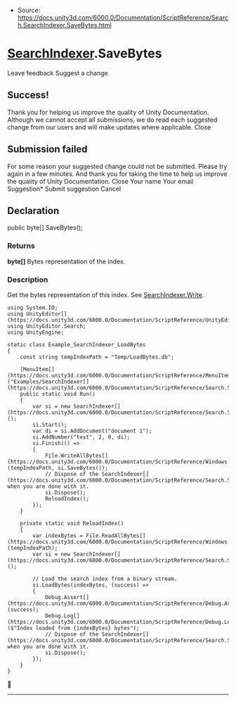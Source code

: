 * Source: https://docs.unity3d.com/6000.0/Documentation/ScriptReference/Search.SearchIndexer.SaveBytes.html

#  [SearchIndexer](https://docs.unity3d.com/6000.0/Documentation/ScriptReference/Search.SearchIndexer.html).SaveBytes
Leave feedback
Suggest a change
## Success!
Thank you for helping us improve the quality of Unity Documentation. Although we cannot accept all submissions, we do read each suggested change from our users and will make updates where applicable.
Close
## Submission failed
For some reason your suggested change could not be submitted. Please <a>try again</a> in a few minutes. And thank you for taking the time to help us improve the quality of Unity Documentation.
Close
Your name Your email Suggestion* Submit suggestion
Cancel
## Declaration
public byte[] SaveBytes(); 
### Returns
**byte[]** Bytes representation of the index. 
### Description
Get the bytes representation of this index. See [SearchIndexer.Write](https://docs.unity3d.com/6000.0/Documentation/ScriptReference/Search.SearchIndexer.Write.html).
```
using System.IO;
using UnityEditor[](https://docs.unity3d.com/6000.0/Documentation/ScriptReference/UnityEditor.html);
using UnityEditor.Search;
using UnityEngine;

static class Example_SearchIndexer_LoadBytes
{
    const string tempIndexPath = "Temp/LoadBytes.db";

    [MenuItem[](https://docs.unity3d.com/6000.0/Documentation/ScriptReference/MenuItem.html)("Examples/SearchIndexer[](https://docs.unity3d.com/6000.0/Documentation/ScriptReference/Search.SearchIndexer.html)/LoadBytes")]
    public static void Run()
    {
        var si = new SearchIndexer[](https://docs.unity3d.com/6000.0/Documentation/ScriptReference/Search.SearchIndexer.html)();
        si.Start();
        var di = si.AddDocument("document 1");
        si.AddNumber("test", 2, 0, di);
        si.Finish(() =>
        {
            File.WriteAllBytes[](https://docs.unity3d.com/6000.0/Documentation/ScriptReference/Windows.File.WriteAllBytes.html)(tempIndexPath, si.SaveBytes());
            // Dispose of the SearchIndexer[](https://docs.unity3d.com/6000.0/Documentation/ScriptReference/Search.SearchIndexer.html) when you are done with it.
            si.Dispose();
            ReloadIndex();
        });
    }

    private static void ReloadIndex()
    {
        var indexBytes = File.ReadAllBytes[](https://docs.unity3d.com/6000.0/Documentation/ScriptReference/Windows.File.ReadAllBytes.html)(tempIndexPath);
        var si = new SearchIndexer[](https://docs.unity3d.com/6000.0/Documentation/ScriptReference/Search.SearchIndexer.html)();

        // Load the search index from a binary stream.
        si.LoadBytes(indexBytes, (success) =>
        {
            Debug.Assert[](https://docs.unity3d.com/6000.0/Documentation/ScriptReference/Debug.Assert.html)(success);
            Debug.Log[](https://docs.unity3d.com/6000.0/Documentation/ScriptReference/Debug.Log.html)($"Index loaded from {indexBytes} bytes");
            // Dispose of the SearchIndexer[](https://docs.unity3d.com/6000.0/Documentation/ScriptReference/Search.SearchIndexer.html) when you are done with it.
            si.Dispose();
        });
    }
}

```

* * *

